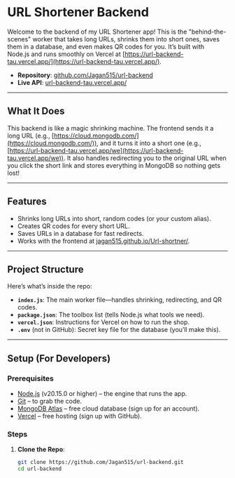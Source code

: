 # URL Shortener Backend

Welcome to the backend of my URL Shortener app! This is the "behind-the-scenes" worker that takes long URLs, shrinks them into short ones, saves them in a database, and even makes QR codes for you. It’s built with Node.js and runs smoothly on Vercel at [https://url-backend-tau.vercel.app/](https://url-backend-tau.vercel.app/).

- **Repository**: [github.com/Jagan515/url-backend](https://github.com/Jagan515/url-backend)
- **Live API**: [url-backend-tau.vercel.app/](https://url-backend-tau.vercel.app/)

---

## What It Does
This backend is like a magic shrinking machine. The frontend sends it a long URL (e.g., [https://cloud.mongodb.com/](https://cloud.mongodb.com/)), and it turns it into a short one (e.g., [https://url-backend-tau.vercel.app/we](https://url-backend-tau.vercel.app/we)). It also handles redirecting you to the original URL when you click the short link and stores everything in MongoDB so nothing gets lost!

---

## Features
- Shrinks long URLs into short, random codes (or your custom alias).
- Creates QR codes for every short URL.
- Saves URLs in a database for fast redirects.
- Works with the frontend at [jagan515.github.io/Url-shortner/](https://jagan515.github.io/Url-shortner/).

---

## Project Structure
Here’s what’s inside the repo:
- **`index.js`**: The main worker file—handles shrinking, redirecting, and QR codes.
- **`package.json`**: The toolbox list (tells Node.js what tools we need).
- **`vercel.json`**: Instructions for Vercel on how to run the shop.
- **`.env`** (not in GitHub): Secret key file for the database (you’ll make this).

---

## Setup (For Developers)

### Prerequisites
- [Node.js](https://nodejs.org/) (v20.15.0 or higher) – the engine that runs the app.
- [Git](https://git-scm.com/) – to grab the code.
- [MongoDB Atlas](https://www.mongodb.com/cloud/atlas) – free cloud database (sign up for an account).
- [Vercel](https://vercel.com/) – free hosting (sign up with GitHub).

### Steps
1. **Clone the Repo**:
   ```bash
   git clone https://github.com/Jagan515/url-backend.git
   cd url-backend
